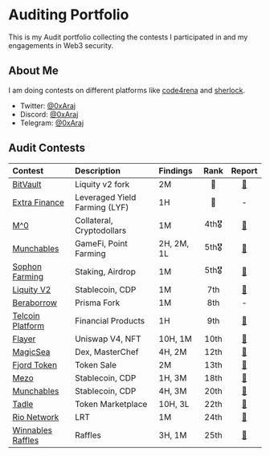 # Auditing Portfolio

This is my Audit portfolio collecting the contests I participated in and my engagements in Web3 security.

## About Me

I am doing contests on different platforms like [code4rena](https://code4rena.com/) and [sherlock](https://www.sherlock.xyz/).

- Twitter: [@0xAraj](https://twitter.com/0xAraj)
- Discord: [@0xAraj](https://discord.com/channels/@me)
- Telegram: [@0xAraj](https://web.telegram.org/a/)

## Audit Contests

| Contest                                                                             | Description                   | Findings   | Rank  |                                                  Report                                                  |
| :---------------------------------------------------------------------------------- | :---------------------------- | :--------- | :---: | :------------------------------------------------------------------------------------------------------: |
| [BitVault](https://code4rena.com/audits/2025-04-bitvault)                           | Liquity v2 fork               | 2M         |  🥇   |                           [📄](https://code4rena.com/audits/2025-04-bitvault)                            |
| [Extra Finance](https://audits.sherlock.xyz/contests/380?filter=questions)          | Leveraged Yield Farming (LYF) | 1H         |  🥉   |                                                    -                                                     |
| [M^0](https://audits.sherlock.xyz/contests/124)                                     | Collateral, Cryptodollars     | 1M         | 4th🎖️ |                          [📄](https://audits.sherlock.xyz/contests/124/report)                           |
| [Munchables](https://code4rena.com/audits/2024-05-munchables#top)                   | GameFi, Point Farming         | 2H, 2M, 1L | 5th🎖️ |                          [📄](https://code4rena.com/reports/2024-05-munchables)                          |
| [Sophon Farming](https://audits.sherlock.xyz/contests/376)                          | Staking, Airdrop              | 1M         | 5th🎖️ |                          [📄](https://audits.sherlock.xyz/contests/376/report)                           |
| [Liquity V2](https://cantina.xyz/competitions/d86632df-ab33-4448-8198-64955eae6712) | Stablecoin, CDP               | 1M         |  7th  |         [📄](https://cantina.xyz/competitions/d86632df-ab33-4448-8198-64955eae6712/leaderboard)          |
| [Beraborrow](https://audits.sherlock.xyz/contests/741?filter=questions)             | Prisma Fork                   | 1M         |  8th  |                                                    -                                                     |
| [Telcoin Platform](https://audits.sherlock.xyz/contests/156)                        | Financial Products            | 1H         |  9th  |                          [📄](https://audits.sherlock.xyz/contests/156/report)                           |
| [Flayer](https://audits.sherlock.xyz/contests/468?filter=questions)                 | Uniswap V4, NFT               | 10H, 1M    | 10th  |                          [📄](https://audits.sherlock.xyz/contests/468/report)                           |
| [MagicSea](https://audits.sherlock.xyz/contests/437?filter=questions)               | Dex, MasterChef               | 4H, 2M     | 12th  |                          [📄](https://audits.sherlock.xyz/contests/437/report)                           |
| [Fjord Token](https://codehawks.cyfrin.io/c/2024-08-fjord)                          | Token Sale                    | 2M         | 13th  | [📄](https://codehawks.cyfrin.io/c/2024-08-fjord/results?lt=contest&page=1&sc=reward&sj=reward&t=report) |
| [Mezo](https://cantina.xyz/competitions/e757364c-1f68-4ec5-94f6-c6b3c2e80c6d)       | Stablecoin, CDP               | 1H, 3M     | 18th  |         [📄](https://cantina.xyz/competitions/e757364c-1f68-4ec5-94f6-c6b3c2e80c6d/leaderboard)          |
| [Munchables](https://code4rena.com/audits/2024-07-munchables)                       | Stablecoin, CDP               | 4H, 3M     | 20th  |                          [📄](https://code4rena.com/reports/2024-07-munchables)                          |
| [Tadle](https://codehawks.cyfrin.io/c/2024-08-tadle)                                | Token Marketplace             | 10H, 3L    | 22th  | [📄](https://codehawks.cyfrin.io/c/2024-08-tadle/results?lt=contest&page=1&sc=reward&sj=reward&t=report) |
| [Rio Network](https://audits.sherlock.xyz/contests/176?filter=questions)            | LRT                           | 1M         | 24th  |                          [📄](https://audits.sherlock.xyz/contests/176/report)                           |
| [Winnables Raffles](https://audits.sherlock.xyz/contests/516?filter=questions)      | Raffles                       | 3H, 1M     | 25th  |                          [📄](https://audits.sherlock.xyz/contests/516/report)                           |
